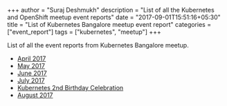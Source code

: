 +++
author = "Suraj Deshmukh"
description = "List of all the Kubernetes and OpenShift meetup event reports"
date = "2017-09-01T15:51:16+05:30"
title = "List of Kubernetes Bangalore meetup event report"
categories = ["event_report"]
tags = ["kubernetes", "meetup"]
+++

List of all the event reports from Kubernetes Bangalore meetup.

- [April 2017](http://suraj.io/post/blr-k8s-meetup-april-2017/)
- [May 2017](http://suraj.io/post/blr-k8s-meetup-may-2017/)
- [June 2017](https://mohammedzee1000.wordpress.com/2017/06/11/kubernetes-magic-the-gathering-k8sblr-k8sblr-kubernetes-openshift-redhatopen/)
- [July 2017](http://suraj.io/post/blr-k8s-meetup-july-2017/)
- [Kubernetes 2nd Birthday Celebration](https://cloudyuga.guru/blog/kubernetes-2nd-bday/)
- [August 2017](https://medium.com/@aditya.konarde/bangalore-kubernetes-meetup-august-2017-686646e0763f)
